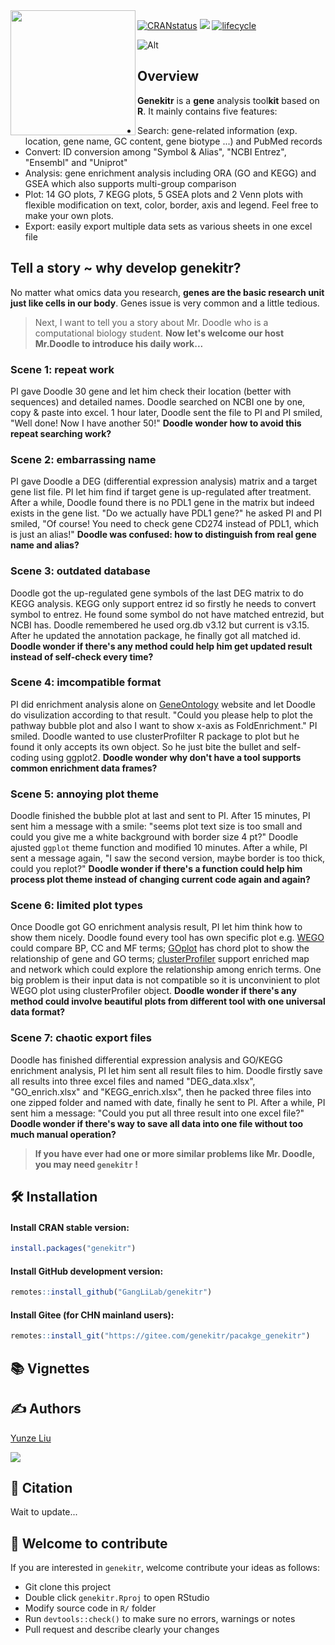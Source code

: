 <img src="https://jieandze1314-1255603621.cos.ap-guangzhou.myqcloud.com/blog/2022-05-24-043213.png" align="left" width="200"/>

[![CRANstatus](https://www.r-pkg.org/badges/version/genekitr)](https://cran.r-project.org/package=genekitr) [![](https://cranlogs.r-pkg.org/badges/grand-total/genekitr?color=orange)](https://cran.r-project.org/package=genekitr) [![lifecycle](https://img.shields.io/badge/lifecycle-stable-blue.svg)](https://lifecycle.r-lib.org/articles/stages.html) 

![Alt](https://repobeats.axiom.co/api/embed/e42ba06d30de893670c70324f19398ef0a7c26fa.svg "Repobeats analytics image")



## Overview

**Genekitr** is a **gene** analysis tool**kit** based on **R**. It mainly contains five features:

- Search: gene-related information (exp. location, gene name, GC content, gene biotype ...) and PubMed records
- Convert: ID conversion among "Symbol & Alias", "NCBI Entrez", "Ensembl" and "Uniprot"
- Analysis: gene enrichment analysis including ORA (GO and KEGG) and GSEA which also supports multi-group comparison
- Plot: 14 GO plots, 7 KEGG plots, 5 GSEA plots and 2 Venn plots with flexible modification on text, color, border, axis and legend. Feel free to make your own plots.
- Export: easily export multiple data sets as various sheets in one excel file



## Tell a story ~ why develop genekitr?

No matter what omics data you research, **genes are the basic research unit just like cells in our body**. Genes issue is very common and a little tedious.

> Next, I want to tell you a story about Mr. Doodle who is a computational biology student.
> **Now let's welcome our host Mr.Doodle to introduce his daily work...**

### Scene 1: repeat work 

PI gave Doodle 30 gene and let him check their location (better with sequences) and detailed names. Doodle searched on NCBI one by one, copy & paste into excel. 1 hour later, Doodle sent the file to PI and PI smiled, "Well done! Now I have another 50!" 
**Doodle wonder how to avoid this repeat searching work?**

### Scene 2: embarrassing name 
PI gave Doodle a DEG (differential expression analysis) matrix and a target gene list file. PI let him find if target gene is up-regulated after treatment. After a while, Doodle found there is no PDL1 gene in the matrix but indeed exists in the gene list. "Do we actually have PDL1 gene?" he asked PI and PI smiled, "Of course! You need to check gene CD274 instead of PDL1, which is just an alias!" **Doodle was confused: how to distinguish from real gene name and alias?**

### Scene 3: outdated database 
Doodle got the up-regulated gene symbols of the last DEG matrix to do KEGG analysis. KEGG only support entrez id so firstly he needs to convert symbol to entrez. He found some symbol do not have matched entrezid, but NCBI has. Doodle remembered he used org.db v3.12 but current is v3.15. After he updated the annotation package, he finally got all matched id. 
**Doodle wonder if there's any method could help him get updated result instead of self-check every time?**

### Scene 4: imcompatible format 
PI did enrichment analysis alone on [GeneOntology](http://geneontology.org/) website and let Doodle do visulization according to that result. "Could you please help to plot the pathway bubble plot and also I want to show x-axis as FoldEnrichment." PI smiled. Doodle wanted to use clusterProfilter R package to plot but he found it only accepts its own object. So he just bite the bullet and self-coding using ggplot2. 
**Doodle wonder why don't have a tool supports common enrichment data frames?**

### Scene 5: annoying plot theme 

Doodle finished the bubble plot at last and sent to PI. After 15 minutes, PI sent him a message with a smile: "seems plot text size is too small and could you give me a white background with border size 4 pt?" Doodle ajusted `ggplot` theme function and modified 10 minutes. After a while, PI sent a message again, "I saw the second version, maybe border is too thick, could you replot?" 
**Doodle wonder if there's a function could help him process plot theme instead of changing current code again and again?**

### Scene 6: limited plot types

Once Doodle got GO enrichment analysis result, PI let him think how to show them nicely. Doodle found every tool has own specific plot e.g. [WEGO](https://wego.genomics.cn/) could  compare BP, CC and MF terms; [GOplot](https://wencke.github.io/)  has chord plot to show the relationship of gene and GO terms; [clusterProfiler](https://bioconductor.org/packages/release/bioc/html/clusterProfiler.html) support enriched map and network which could explore the relationship among enrich terms. One big problem is their input data is not compatible so it is unconvinient to plot WEGO plot using clusterProfiler object. **Doodle wonder if there's any method could involve beautiful plots from different tool with one universal data format?**

### Scene 7: chaotic export files

Doodle has finished differential expression analysis and GO/KEGG enrichment analysis, PI let him sent all result files to him. Doodle firstly save all results into three excel files and named "DEG_data.xlsx", "GO_enrich.xlsx" and "KEGG_enrich.xlsx", then he packed three files into one zipped folder and named with date, finally he sent to PI. After a while, PI sent him a message: "Could you put all three result into one excel file?" 
**Doodle wonder if there's way to save all data into one file without too much manual operation?**

> **If you have ever had one or more similar problems like Mr. Doodle, you may need `genekitr` !**

## 🛠 Installation

#### Install CRAN stable version:

```R
install.packages("genekitr")
```

#### Install GitHub development version:

```R
remotes::install_github("GangLiLab/genekitr")
```

#### Install Gitee (for CHN mainland users):

```R
remotes::install_git("https://gitee.com/genekitr/pacakge_genekitr")
```



## 📚 Vignettes





## ✍️ Authors

[Yunze Liu](https://www.jieandze1314.com/)

[![](https://img.shields.io/badge/follow%20me%20on-WeChat-orange.svg)](https://jieandze1314-1255603621.cos.ap-guangzhou.myqcloud.com/blog/2022-05-24-015641.png)



## 🔖 Citation

Wait to update...



## 💓 Welcome to contribute

If you are interested in `genekitr`, welcome contribute your ideas as follows:

* Git clone this project
* Double click `genekitr.Rproj` to open RStudio
* Modify source code in `R/` folder
* Run `devtools::check()` to make sure no errors, warnings or notes
* Pull request and describe clearly your changes

